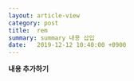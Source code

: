 ```yaml
---
layout: article-view
category: post
title:  rem
summary: summary 내용 삽입
date:   2019-12-12 10:40:00 +0900
---
```


**내용 추가하기**